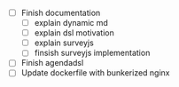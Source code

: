 
- [ ] Finish documentation
   - [ ] explain dynamic md
   - [ ] explain dsl motivation
   - [ ] explain surveyjs
   - [ ] finsish surveyjs implementation
- [ ] Finish agendadsl
- [ ] Update dockerfile with bunkerized nginx